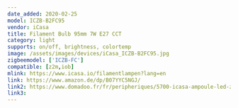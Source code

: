 ```yaml
---
date_added: 2020-02-25
model: ICZB-B2FC95
vendor: iCasa
title: Filament Bulb 95mm 7W E27 CCT
category: light
supports: on/off, brightness, colortemp
image: /assets/images/devices/iCasa_ICZB-B2FC95.jpg
zigbeemodel: ['ICZB-FC']
compatible: [z2m,iob]
mlink: https://www.icasa.io/filamentlampen?lang=en
link: https://www.amazon.de/dp/B07YYC5NGJ/
link2: https://www.domadoo.fr/fr/peripheriques/5700-icasa-ampoule-led-zigbee-filament-95mm-7w-blanc-variable-0636665129383.html
link3: 
---
```

